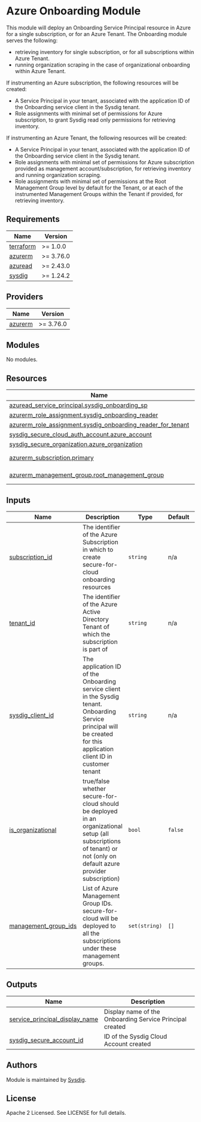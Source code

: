# Azure Onboarding Module

This module will deploy an Onboarding Service Principal resource in Azure for a single subscription, or for an Azure Tenant.
The Onboarding module serves the following:
- retrieving inventory for single subscription, or for all subscriptions within Azure Tenant.
- running organization scraping in the case of organizational onboarding within Azure Tenant.

If instrumenting an Azure subscription, the following resources will be created:
- A Service Principal in your tenant, associated with the application ID of the Onboarding service client in the Sysdig tenant.
- Role assignments with minimal set of permissions for Azure subscription, to grant Sysdig read only permissions for retrieving inventory.

If instrumenting an Azure Tenant, the following resources will be created:
- A Service Principal in your tenant, associated with the application ID of the Onboarding service client in the Sysdig tenant.
- Role assignments with minimal set of permissions for Azure subscription provided as management account/subscription, for retrieving inventory
and running organization scraping.
- Role assignments with minimal set of permissions at the Root Management Group level by default for the Tenant, or at each of the
instrumented Management Groups within the Tenant if provided, for retrieving inventory.

<!-- BEGINNING OF PRE-COMMIT-TERRAFORM DOCS HOOK -->
## Requirements

| Name | Version |
|------|---------|
| <a name="requirement_terraform"></a> [terraform](#requirement\_terraform) | >= 1.0.0 |
| <a name="requirement_azurerm"></a> [azurerm](#requirement\_azurerm) | >= 3.76.0 |
| <a name="requirement_azuread"></a> [azuread](#requirement\_azuread) | >= 2.43.0 |
| <a name="requirement_sysdig"></a> [sysdig](#requirement\_sysdig) | >= 1.24.2 |

## Providers

| Name | Version |
|------|---------|
| <a name="provider_azurerm"></a> [azurerm](#provider\_azurerm) | >= 3.76.0 |

## Modules

No modules.

## Resources

| Name | Type |
|------|------|
| [azuread_service_principal.sysdig_onboarding_sp](https://registry.terraform.io/providers/hashicorp/azuread/latest/docs/resources/service_principal) | resource |
| [azurerm_role_assignment.sysdig_onboarding_reader](https://registry.terraform.io/providers/hashicorp/azurerm/latest/docs/resources/role_assignment) | resource |
| [azurerm_role_assignment.sysdig_onboarding_reader_for_tenant](https://registry.terraform.io/providers/hashicorp/azurerm/latest/docs/resources/role_assignment) | resource |
| [sysdig_secure_cloud_auth_account.azure_account](https://registry.terraform.io/providers/sysdiglabs/sysdig/latest/docs/resources/secure_cloud_auth_account) | resource |
| [sysdig_secure_organization.azure_organization](https://registry.terraform.io/providers/sysdiglabs/sysdig/latest/docs/resources/secure_organization) | resource |
| [azurerm_subscription.primary](https://registry.terraform.io/providers/hashicorp/azurerm/latest/docs/data-sources/subscription) | data source |
| [azurerm_management_group.root_management_group](https://registry.terraform.io/providers/hashicorp/azurerm/latest/docs/data-sources/management_group) | data source |

## Inputs

| Name | Description | Type | Default | Required |
|------|-------------|------|---------|:--------:|
| <a name="input_subscription_id"></a> [subscription\_id](#input\_subscription\_id) | The identifier of the Azure Subscription in which to create secure-for-cloud onboarding resources | `string` | n/a | yes |
| <a name="input_tenant_id"></a> [tenant\_id](#input\tenant\_id) | The identifier of the Azure Active Directory Tenant of which the subscription is part of | `string` | n/a | yes |
| <a name="input_sysdig_client_id"></a> [sysdig\_client\_id](#input\_sysdig\_client\_id) | The application ID of the Onboarding service client in the Sysdig tenant. Onboarding Service principal will be created for this application client ID in customer tenant | `string` | n/a | yes |
| <a name="input_is_organizational"></a> [is\_organizational](#input\_is\_organizational) | true/false whether secure-for-cloud should be deployed in an organizational setup (all subscriptions of tenant) or not (only on default azure provider subscription) | `bool` | `false` | no |
| <a name="input_management_group_ids"></a> [management\_group\_ids](#input\_management\_group\_ids) | List of Azure Management Group IDs. secure-for-cloud will be deployed to all the subscriptions under these management groups. | `set(string)` | `[]` | no |

## Outputs

| Name | Description |
|------|-------------|
| <a name="output_service_principal_display_name"></a> [service\_principal\_display\_name](#output\_service\_principal\_display\_name) | Display name of the Onboarding Service Principal created |
| <a name="output_sysdig_secure_account_id"></a> [sysdig\_secure\_account\_id](#output\_sysdig\_secure\_account\_id) | ID of the Sysdig Cloud Account created |
<!-- END OF PRE-COMMIT-TERRAFORM DOCS HOOK -->

## Authors

Module is maintained by [Sysdig](https://sysdig.com).

## License

Apache 2 Licensed. See LICENSE for full details.
